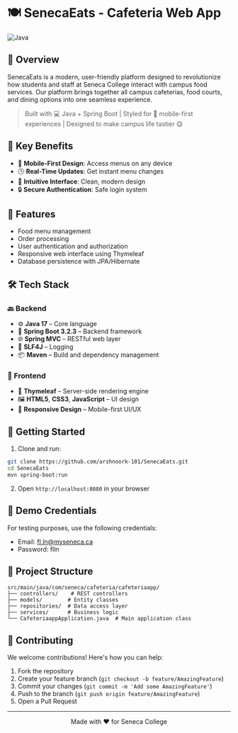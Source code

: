 # 🍽️ SenecaEats - Cafeteria Web App

![Java](https://img.shields.io/badge/Java-17-orange)

</div>

## 🌟 Overview
SenecaEats is a modern, user-friendly platform 
designed to revolutionize how students and staff at 
Seneca College interact with campus food services. Our 
platform brings together all campus cafeterias, food 
courts, and dining options into one seamless 
experience.

> Built with 💻 Java + Spring Boot | Styled for 📱 mobile-first experiences | Designed to make campus life tastier 😋

## 🎯 Key Benefits
- 📱 **Mobile-First Design**: Access menus on any device
- 🕒 **Real-Time Updates**: Get instant menu changes
- 🎨 **Intuitive Interface**: Clean, modern design
- 🔒 **Secure Authentication**: Safe login system

## 🚀 Features

- Food menu management
- Order processing
- User authentication and authorization
- Responsive web interface using Thymeleaf
- Database persistence with JPA/Hibernate

## 🛠️ Tech Stack

### 🔙 Backend
- ⚙️ **Java 17** – Core language
- 🚀 **Spring Boot 3.2.3** – Backend framework
- 🌐 **Spring MVC** – RESTful web layer
- 🧰 **SLF4J** – Logging
- 📦 **Maven** – Build and dependency management

### 🎨 Frontend
- 🧩 **Thymeleaf** – Server-side rendering engine
- 🖼️ **HTML5**, **CSS3**, **JavaScript** – UI design
- 📱 **Responsive Design** – Mobile-first UI/UX

## 🚀 Getting Started

1. Clone and run:
```bash
git clone https://github.com/arshnoork-101/SenecaEats.git
cd SenecaEats
mvn spring-boot:run
```

2. Open `http://localhost:8080` in your browser

## 🔑 Demo Credentials

For testing purposes, use the following credentials:
- Email: fl.ln@myseneca.ca
- Password: flln

## 📁 Project Structure

```
src/main/java/com/seneca/cafeteria/cafeteriaapp/
├── controllers/    # REST controllers
├── models/        # Entity classes
├── repositories/  # Data access layer
├── services/      # Business logic
└── CafeteriaappApplication.java  # Main application class
```

## 🤝 Contributing

We welcome contributions! Here's how you can help:

1. Fork the repository
2. Create your feature branch (`git checkout -b feature/AmazingFeature`)
3. Commit your changes (`git commit -m 'Add some AmazingFeature'`)
4. Push to the branch (`git push origin feature/AmazingFeature`)
5. Open a Pull Request

---

<div align="center">
Made with ❤️ for Seneca College
</div> 
